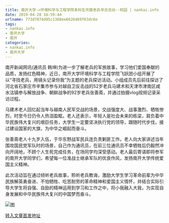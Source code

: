 ```yaml
---
title: 南开大学->环境科学与工程学院本科生开展老兵寻访活动--校园 | nankai.info
date: 2019-04-28 16:59:44
urlname: 773d7074d05c1368ee6626469f63dc6e
tags: 
- nankai.info
- 南开大学
- 南开
categories:
- nankai.info
- 南开大学
---
```


南开新闻网讯(通讯员 韩坤)为进一步了解老兵的军旅故事，学习他们爱国奉献的品质，发扬红色精神，近日，南开大学环境科学与工程学院飞跃团小组开展了以“寻找老兵，用镜头记录你我”为主题的老兵探访活动。小组成员先后前往探访了河北省石家庄市辛集市参与对越自卫反击战的52岁老兵马建术和天津市津南区咸水沽镇参与解放战争、朝鲜战争的92岁老兵张善斋，并通过拍摄vlog视频记录采访过程。

马建术老人回忆起当年与越南人民军交战的场景，交战强度大、战事激烈、牺牲惨烈，时至今日仍令人热泪盈眶。老人还表示，年轻人是社会未来的栋梁，肩负着中华民族伟大复兴的艰巨任务，大学生一定要坚决执行党的领导，跟随时代步伐，接过建设国家的大旗，为中华之崛起而奋斗。

张善斋老人十九岁入伍，于华东野战军民兵连负责剿匪工作。老人向大家讲述当年围攻国民党军队时的场景，自己作为通讯员，在前三位通讯员不幸牺牲后仍毅然冲向开阔地，不顾个人生死完成任务，在场同学均深受感动。老人最后寄语即将参军的南开大学同学们，希望每一位准战士继承军队的优良作风，发扬南开大学传统爱国主义精神。

此次活动旨在通过倾听老兵故事，聆听老兵教诲，激励大学生学习革命前辈为中华民族解英勇奋进、不怕牺牲、吃苦耐劳的革命精神和爱国主义情怀，并结合实际引导大学生将自强、自励的精神运用到学习和工作之中，将小我融入大我，为实现自身发展和中华民族伟大复兴的中国梦而奋斗。

![图](http://news.nankai.edu.cn/pic/0/00/35/05/350546_690564.jpg)

[转入文章首发地址](http://news.nankai.edu.cn/qqxy/system/2019/04/23/000446537.shtml)